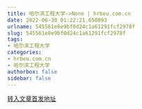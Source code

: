 ```yaml
---
title: 哈尔滨工程大学->None | hrbeu.com.cn
date: 2022-06-30 01:22:21.658093
urlname: 545561e8e9bf0d24c1a61291fcf2978f
slug: 545561e8e9bf0d24c1a61291fcf2978f
tags: 
- 哈尔滨工程大学
categories:
- hrbeu.com.cn
- 哈尔滨工程大学
authorbox: false
sidebar: false
---
```





[转入文章首发地址](http://epaper.hljnews.cn/hljrb/pc/layout/202206/29/node_02.html)